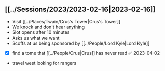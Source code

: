 ## [[../Sessions/2023/2023-02-16|2023-02-16]]
- Visit [[../Places/Twain/Crus's Tower|Crus's Tower]]
- We knock and don't hear anything
- Slot opens after 10 minutes
- Asks us what we want
- Scoffs at us being sponsored by [[../People/Lord Kyle|Lord Kyle]]
- [x] find a tome that [[../People/Crus|Crus]] has never read ✅ 2023-04-02
- travel west looking for rangers
